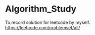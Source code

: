 # Algorithm_Study

To record solution for leetcode by myself.
https://leetcode.com/problemset/all/

